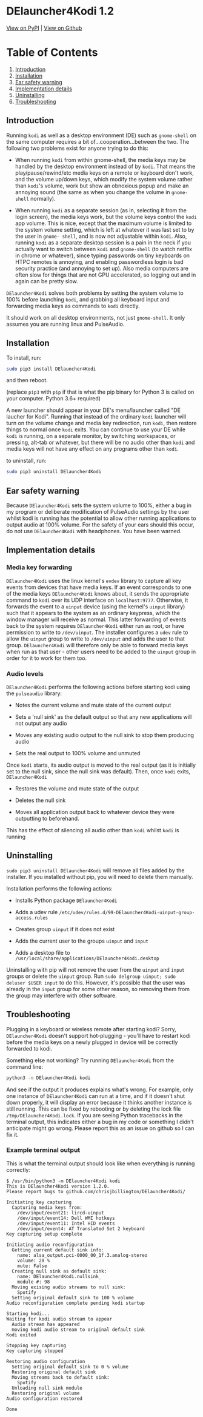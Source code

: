 DElauncher4Kodi 1.2
====================

[View on PyPI](http://pypi.python.org/pypi/DElauncher4Kodi)
| [View on Github](https://github.com/chrisjbillington/DElauncher4Kodi/)

# Table of Contents
1. [Introduction](#Introduction)
2. [Installation](#Installation)
3. [Ear safety warning](#Ear-safety-warning)
4. [Implementation details](#Implementation-details)
5. [Uninstalling](#Uninstalling)
5. [Troubleshooting](#Troubleshooting)

## Introduction

Running `kodi` as well as a desktop environment (DE) such as `gnome-shell` on the
same computer requires a bit of...cooperation...between the two. The following two
problems exist for anyone trying to do this:

* When running `kodi` from within gnome-shell, the media keys may be handled by the
  desktop environment instead of by `kodi`. That means the play/pause/rewind/etc
  media keys on a remote or keyboard don't work, and the volume up/down keys, which
  modify the system volume rather than `kodi`'s volume, work but show an obnoxious
  popup and make an annoying sound (the same as when you change the volume in
  `gnome-shell` normally).

* When running `kodi` as a separate session (as in, selecting it from the login
  screen), the media keys work, but the volume keys control the `kodi` app volume.
  This is nice, except that the maximum volume is limited to the system volume
  setting, which is left at whatever it was last set to by the user in `gnome-
  shell`, and is now not adjustable within `kodi`. Also, running `kodi` as a separate
  desktop session is a pain in the neck if you actually want to switch between `kodi`
  and `gnome-shell` (to watch netflix in chrome or whatever), since typing
  passwords on tiny keyboards on HTPC remotes is annoying, and enabling
  passwordless login is bad security practice (and annoying to set up). Also media
  computers are often slow for things that are not GPU accelerated, so logging out
  and in again can be pretty slow.

`DElauncher4Kodi` solves both problems by setting the system volume to 100% before
launching `kodi`, and grabbing all keyboard input and forwarding media keys as
commands to `kodi` directly.

It should work on all desktop environments, not just `gnome-shell`. It only assumes
you are running linux and PulseAudio.

## Installation

To install, run:

```bash
sudo pip3 install DElauncher4Kodi
```

and then reboot.

(replace `pip3` with `pip` if that is what the pip binary for Python 3 is called on
your computer. Python 3.6+ required)

A new launcher should appear in your DE's menu/launcher called "DE laucher for Kodi". Running that instead of the ordinary `kodi` launcher will turn on the
volume change and media key redirection, run `kodi`, then restore things to normal
once `kodi` exits. You can continue to use your DE while `kodi` is running, on a
separate monitor, by switching workspaces, or pressing, alt-tab or whatever, but
there will be no audio other than `kodi` and media keys will not have any effect on
any programs other than `kodi`.

to uninstall, run:
```bash
sudo pip3 uninstall DElauncher4Kodi
```

## Ear safety warning
Because `DElauncher4Kodi` sets the system volume to 100%, either a bug in my
program or deliberate modification of PulseAudio settings by the user whilst kodi
is running has the potential to allow other running applications to output audio at
100% volume. For the safety of your ears should this occur, do not use
`DElauncher4Kodi` with headphones. You have been warned.

## Implementation details

### Media key forwarding
`DElauncher4Kodi` uses the linux kernel's `evdev` library to capture all key
events from devices that have media keys. If an event corresponds to one of the
media keys `DElauncher4Kodi` knows about, it sends the appropriate command to
`kodi` over its UDP interface on `localhost:9777`. Otherwise, it forwards the event
to a `uinput` device (using the kernel's `uinput` library) such that it appears to
the system as an ordinary keypress, which the window manager will receive as
normal. This latter forwarding of events back to the system requires
`DElauncher4Kodi` either run as root, or have permission to write to
`/dev/uinput`. The installer configures a `udev` rule to allow the `uinput` group
to write to `/dev/uinput` and adds the user to that group. `DElauncher4Kodi` will
therefore only be able to forward media keys when run as that user - other users
need to be added to the `uinput` group in order for it to work for them too.

### Audio levels
`DElauncher4Kodi` performs the following actions before starting kodi using the `pulseaudio` library:

* Notes the current volume and mute state of the current output

* Sets a 'null sink' as the default output so that any new applications will not
  output any audio

* Moves any existing audio output to the null sink to stop them producing audio

* Sets the real output to 100% volume and unmuted

Once `kodi` starts, its audio output is moved to the real output (as it is
initially set to the null sink, since the null sink was default). Then, once `kodi`
exits, `DElauncher4Kodi`

* Restores the volume and mute state of the output

* Deletes the null sink

* Moves all application output back to whatever device they were outputting to
  beforehand.

This has the effect of silencing all audio other than `kodi` whilst `kodi` is running

## Uninstalling

`sudo pip3 uninstall DElauncher4Kodi` will remove all files added by the
installer. If you installed without pip, you will need to delete them manually.

Installation performs the following actions:

* Installs Python package `DElauncher4Kodi`

* Adds a udev rule `/etc/udev/rules.d/99-DElauncher4Kodi-uinput-group-access.rules`

* Creates group `uinput` if it does not exist

* Adds the current user to the groups `uinput` and `input` 

* Adds a desktop file to `/usr/local/share/applications/DElauncher4Kodi.desktop`

Uninstalling with pip will not remove the user from the `uinput` and `input` groups
or delete the `uinput` group. Run `sudo delgroup uinput; sudo deluser $USER input`
to do this. However, it's possible that the user was already in the `input` group
for some other reason, so removing them from the group may interfere with other
software.

## Troubleshooting

Plugging in a keyboard or wireless remote after starting kodi? Sorry,
`DElauncher4Kodi` doesn't support hot-plugging - you'll have to restart kodi
before the media keys on a newly plugged in device will be correctly forwarded to
kodi.

Something else not working? Try running `DElauncher4Kodi` from the command line:

```bash
python3 -m DElauncher4Kodi kodi
```

And see if the output it produces explains what's wrong. For example, only one
instance of `DElauncher4Kodi` can run at a time, and if it doesn't shut down
properly, it will display an error because it thinks another instance is still
running. This can be fixed by rebooting or by deleting the lock file
`/tmp/DElauncher4Kodi.lock`. If you are seeing Python tracebacks in the terminal
output, this indicates either a bug in my code or something I didn't anticipate
might go wrong. Please report this as an issue on github so I can fix it.

### Example terminal output

This is what the terminal output should look like when everything is running
correctly:

```text
$ /usr/bin/python3 -m DElauncher4Kodi kodi
This is DElauncher4Kodi version 1.2.0.
Please report bugs to github.com/chrisjbillington/DElauncher4Kodi/

Initiating key capturing
  Capturing media keys from:
    /dev/input/event21: lircd-uinput
    /dev/input/event14: Dell WMI hotkeys
    /dev/input/event11: Intel HID events
    /dev/input/event4: AT Translated Set 2 keyboard
Key capturing setup complete

Initiating audio reconfiguration
  Getting current default sink info:
    name: alsa_output.pci-0000_00_1f.3.analog-stereo
    volume: 28 %
    mute: False
  Creating null sink as default sink:
    name: DElauncher4Kodi.nullsink_
    module #: 98
  Moving exising audio streams to null sink:
    Spotify
  Setting original default sink to 100 % volume
Audio reconfiguration complete pending kodi startup

Starting kodi...
Waiting for kodi audio stream to appear
  Audio stream has appeared
  moving kodi audio stream to original default sink
Kodi exited

Stopping key capturing
Key capturing stopped

Restoring audio configuration
  Setting original default sink to 0 % volume
  Restoring original default sink
  Moving streams back to default sink:
    Spotify
  Unloading null sink module
  Restoring original volume
Audio configuration restored

Done
```